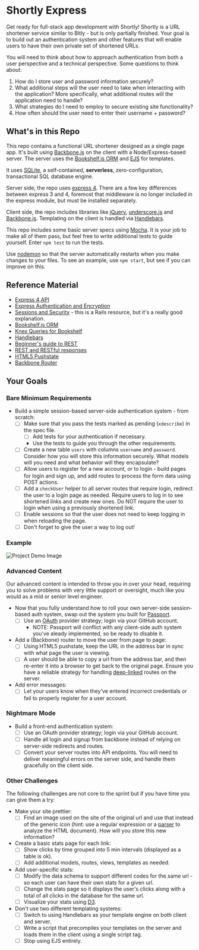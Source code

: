 # Shortly Express

Get ready for full-stack app development with Shortly! Shortly is a URL shortener service similar to Bitly - but is only partially finished. Your goal is to build out an authentication system and other features that will enable users to have their own private set of shortened URLs.

You will need to think about how to approach authentication from both a user perspective and a technical perspective. Some questions to think about:

1. How do I store user and password information securely?
2. What additional steps will the user need to take when interacting with the application? More specifically, what additional routes will the application need to handle?
3. What strategies do I need to employ to secure existing site functionality?
4. How often should the user need to enter their username + password?

## What's in this Repo

This repo contains a functional URL shortener designed as a single page app. It's built using [Backbone.js](http://backbonejs.org/) on the client with a Node/Express-based server. The server uses the [Bookshelf.js ORM](http://bookshelfjs.org/) and [EJS](http://www.embeddedjs.com/) for templates.

It uses [SQLite](http://www.sqlite.org/), a self-contained, __serverless__, zero-configuration, transactional SQL database engine.

Server side, the repo uses [express 4](http://expressjs.com/). There are a few key differences between express 3 and 4, foremost that middleware is no longer included in the express module, but must be installed separately.

Client side, the repo includes libraries like [jQuery](https://jquery.com/), [underscore.js](http://underscorejs.org/) and [Backbone.js](http://backbonejs.org). Templating on the client is handled via [Handlebars](http://handlebarsjs.com/).

This repo includes some basic server specs using [Mocha](http://mochajs.org/). It is your job to make all of them pass, but feel free to write additional tests to guide yourself. Enter `npm test` to run the tests.

Use [nodemon](http://nodemon.io/) so that the server automatically restarts when you make changes to your files. To see an example, use `npm start`, but see if you can improve on this.

## Reference Material

* [Express 4 API](http://expressjs.com/4x/api.html)
* [Express Authentication and Encryption](http://www.9bitstudios.com/2013/09/express-js-authentication/)
* [Sessions and Security](http://guides.rubyonrails.org/security.html) - this is a Rails resource, but it's a really good explanation.
* [Bookshelf.js ORM](http://bookshelfjs.org/)
* [Knex Queries for Bookshelf](http://knexjs.org/)
* [Handlebars](http://handlebarsjs.com/)
* [Beginner's guide to REST](http://net.tutsplus.com/tutorials/other/a-beginners-introduction-to-http-and-rest/)
* [REST and RESTful responses](https://pixelhandler.com/posts/develop-a-restful-api-using-nodejs-with-express-and-mongoose)
* [HTML5 Pushstate](http://badassjs.com/post/840846392/location-hash-is-dead-long-live-html5-pushstate)
* [Backbone Router](http://backbonejs.org/#Router)

## Your Goals

### Bare Minimum Requirements

- Build a simple session-based server-side authentication system - from scratch:
  * [ ] Make sure that you pass the tests marked as pending (`xdescribe`) in the spec file.
    * [ ] Add tests for your authentication if necessary.
    * Use the tests to guide you through the other requirements.
  * [ ] Create a new table `users` with columns `username` and `password`. Consider how you will store this information securely. What models will you need and what behavior will they encapsulate?
  * [ ] Allow users to register for a new account, or to login - build pages for login and sign up, and add routes to process the form data using POST actions.
  * [ ] Add a `checkUser` helper to all server routes that require login, redirect the user to a login page as needed. Require users to log in to see shortened links and create new ones. Do NOT require the user to login when using a previously shortened link.
  * [ ] Enable sessions so that the user does not need to keep logging in when reloading the page.
  * [ ] Don't forget to give the user a way to log out!

### Example

![Project Demo Image](https://cloud.githubusercontent.com/assets/15180/5589513/5fbb5070-90d5-11e4-8333-eb45c3b84048.gif)

### Advanced Content

Our advanced content is intended to throw you in over your head, requiring you to solve problems with very little support or oversight, much like you would as a mid or senior level engineer.

- Now that you fully understand how to roll your own server-side session-based auth system, swap out the system you built for [Passport](http://passportjs.org/).
  * [ ] Use an [OAuth](https://en.wikipedia.org/wiki/OAuth) provider strategy; login via your GitHub account.
    * NOTE: Passport will conflict with any client-side auth system you've aleady implemented, so be ready to disable it.

- Add a (Backbone) router to move the user from page to page:
  * [ ] Using HTML5 pushstate, keep the URL in the address bar in sync with what page the user is viewing.
  * [ ] A user should be able to copy a url from the address bar, and then re-enter it into a browser to get back to the original page. Ensure you have a reliable strategy for handling [deep-linked](http://en.wikipedia.org/wiki/Deep_linking) routes on the server.

- Add error messages:
  * [ ] Let your users know when they've entered incorrect credentials or fail to properly register for a user account.

### Nightmare Mode

- Build a front-end authentication system:
  * [ ] Use an OAuth provider strategy; login via your GitHub account.
  * [ ] Handle all login and signup from backbone instead of relying on server-side redirects and routes.
  * [ ] Convert your server routes into API endpoints. You will need to deliver meaningful errors on the server side, and handle them gracefully on the client side.

### Other Challenges

The following challenges are not core to the sprint but if you have time you can give them a try:

- Make your site prettier:
  * [ ] Find an image used on the site of the original url and use that instead of the generic icon (hint: use a regular expression or a [parser](http://stackoverflow.com/questions/7977945/html-parser-on-nodejs) to analyze the HTML document). How will you store this new information?

- Create a basic stats page for each link:
  * [ ] Show clicks by time grouped into 5 min intervals (displayed as a table is ok).
  * [ ] Add additional models, routes, views, templates as needed.

- Add user-specific stats:
  * [ ] Modify the data schema to support different codes for the same url - so each user can have their own stats for a given url.
  * [ ] Change the stats page so it displays the user's clicks along with a total of all clicks in the database for the same url.
  * [ ] Visualize your stats using [D3](http://d3js.org/).

- Don't use two different templating systems:
  * [ ] Switch to using Handlebars as your template engine on both client and server.
  * [ ] Write a script that precompiles your templates on the server and loads them in the client using a single script tag.
  * [ ] Stop using EJS entirely.
